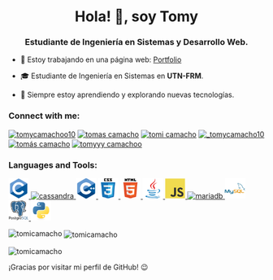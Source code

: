 <h1 align="center">Hola! 👋, soy Tomy</h1>
<h3 align="center">Estudiante de Ingeniería en Sistemas y Desarrollo Web.</h3>

- 🔭 Estoy trabajando en una página web: [Portfolio](https://github.com/TomiCamacho/Trabajo-Final-1)

- 🎓 Estudiante de Ingeniería en Sistemas en **UTN-FRM**.

- 🌱 Siempre estoy aprendiendo y explorando nuevas tecnologías.

<h3 align="left">Connect with me:</h3>
<p align="left">
<a href="https://twitter.com/tomycamachoo10" target="blank"><img align="center" src="https://raw.githubusercontent.com/rahuldkjain/github-profile-readme-generator/master/src/images/icons/Social/twitter.svg" alt="tomycamachoo10" height="30" width="40" /></a>
<a href="www.linkedin.com/in/tomás-camacho-192b11223" target="blank"><img align="center" src="https://raw.githubusercontent.com/rahuldkjain/github-profile-readme-generator/master/src/images/icons/Social/linked-in-alt.svg" alt="tomas camacho" height="30" width="40" /></a>
<a href="https://fb.com/tomi camacho" target="blank"><img align="center" src="https://raw.githubusercontent.com/rahuldkjain/github-profile-readme-generator/master/src/images/icons/Social/facebook.svg" alt="tomi camacho" height="30" width="40" /></a>
<a href="https://instagram.com/_tomycamacho10" target="blank"><img align="center" src="https://raw.githubusercontent.com/rahuldkjain/github-profile-readme-generator/master/src/images/icons/Social/instagram.svg" alt="_tomycamacho10" height="30" width="40" /></a>
<a href="https://dribbble.com/tomás camacho" target="blank"><img align="center" src="https://raw.githubusercontent.com/rahuldkjain/github-profile-readme-generator/master/src/images/icons/Social/dribbble.svg" alt="tomás camacho" height="30" width="40" /></a>
<a href="https://www.behance.net/tomyyy camachoo" target="blank"><img align="center" src="https://raw.githubusercontent.com/rahuldkjain/github-profile-readme-generator/master/src/images/icons/Social/behance.svg" alt="tomyyy camachoo" height="30" width="40" /></a>
</p>

<h3 align="left">Languages and Tools:</h3>
<p align="left"> <a href="https://www.cprogramming.com/" target="_blank" rel="noreferrer"> <img src="https://raw.githubusercontent.com/devicons/devicon/master/icons/c/c-original.svg" alt="c" width="40" height="40"/> </a> <a href="https://cassandra.apache.org/" target="_blank" rel="noreferrer"> <img src="https://www.vectorlogo.zone/logos/apache_cassandra/apache_cassandra-icon.svg" alt="cassandra" width="40" height="40"/> </a> <a href="https://www.w3schools.com/cpp/" target="_blank" rel="noreferrer"> <img src="https://raw.githubusercontent.com/devicons/devicon/master/icons/cplusplus/cplusplus-original.svg" alt="cplusplus" width="40" height="40"/> </a> <a href="https://www.w3schools.com/css/" target="_blank" rel="noreferrer"> <img src="https://raw.githubusercontent.com/devicons/devicon/master/icons/css3/css3-original-wordmark.svg" alt="css3" width="40" height="40"/> </a> <a href="https://www.w3.org/html/" target="_blank" rel="noreferrer"> <img src="https://raw.githubusercontent.com/devicons/devicon/master/icons/html5/html5-original-wordmark.svg" alt="html5" width="40" height="40"/> </a> <a href="https://www.java.com" target="_blank" rel="noreferrer"> <img src="https://raw.githubusercontent.com/devicons/devicon/master/icons/java/java-original.svg" alt="java" width="40" height="40"/> </a> <a href="https://developer.mozilla.org/en-US/docs/Web/JavaScript" target="_blank" rel="noreferrer"> <img src="https://raw.githubusercontent.com/devicons/devicon/master/icons/javascript/javascript-original.svg" alt="javascript" width="40" height="40"/> </a> <a href="https://mariadb.org/" target="_blank" rel="noreferrer"> <img src="https://www.vectorlogo.zone/logos/mariadb/mariadb-icon.svg" alt="mariadb" width="40" height="40"/> </a> <a href="https://www.mysql.com/" target="_blank" rel="noreferrer"> <img src="https://raw.githubusercontent.com/devicons/devicon/master/icons/mysql/mysql-original-wordmark.svg" alt="mysql" width="40" height="40"/> </a> <a href="https://www.postgresql.org" target="_blank" rel="noreferrer"> <img src="https://raw.githubusercontent.com/devicons/devicon/master/icons/postgresql/postgresql-original-wordmark.svg" alt="postgresql" width="40" height="40"/> </a> <a href="https://www.python.org" target="_blank" rel="noreferrer"> <img src="https://raw.githubusercontent.com/devicons/devicon/master/icons/python/python-original.svg" alt="python" width="40" height="40"/> </a> </p>

<p><img align="left" src="https://github-readme-stats.vercel.app/api/top-langs?username=tomicamacho&show_icons=true&locale=en&layout=compact" alt="tomicamacho" /></p>

<p>&nbsp;<img align="center" src="https://github-readme-stats.vercel.app/api?username=tomicamacho&show_icons=true&locale=en" alt="tomicamacho" /></p>

<p><img align="center" src="https://github-readme-streak-stats.herokuapp.com/?user=tomicamacho&" alt="tomicamacho" /></p>

¡Gracias por visitar mi perfil de GitHub! 😉
